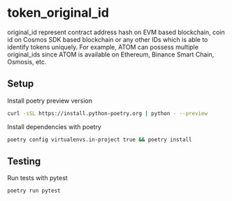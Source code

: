 # token_original_id

original_id represent contract address hash on EVM based blockchain, coin id on Cosmos SDK based blockchain or any other IDs which is able to identify tokens uniquely.
For example, ATOM can possess multiple original_ids since ATOM is available on Ethereum, Binance Smart Chain, Osmosis, etc.

## Setup

Install poetry preview version

```sh
curl -sSL https://install.python-poetry.org | python - --preview
```

Install dependencies with poetry

```sh
poetry config virtualenvs.in-project true && poetry install
```

## Testing

Run tests with pytest

```sh
poetry run pytest
```
